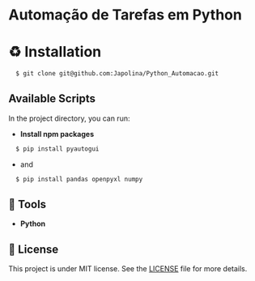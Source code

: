 # Automação de Tarefas em Python
# ♻️ Installation
```bash
  $ git clone git@github.com:Japolina/Python_Automacao.git
```
## Available Scripts

In the project directory, you can run:
- **Install npm packages**
```bash
  $ pip install pyautogui
```
- and
```bash
  $ pip install pandas openpyxl numpy
```

## 🔨 Tools
- **Python**

## 📜 License
This project is under MIT license. See the <a href="https://github.com/Japolina/Python_Automacao/blob/master/LICENSE">LICENSE</a> file for more details.
